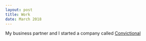 ```yaml
---
layout: post
title: Work
date: March 2018
---
```

My business partner and I started a company called <a href="https://www.convictional.com">Convictional</a>
